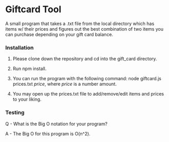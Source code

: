 # Giftcard Tool

A small program that takes a .txt file from the local directory which has items w/ their prices and figures out the best combination of two items you can purchase depending on your gift card balance.

### Installation

1. Please clone down the repository and cd into the gift_card directory. 

2. Run npm install.

3. You can run the program with the following command: node giftcard.js prices.txt *price*, where *price* is a number amount.

4. You may open up the prices.txt file to add/remove/edit items and prices to your liking.

### Testing



Q - What is the Big O notation for your program?

A - The Big O for this program is O(n^2). 
